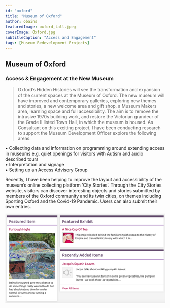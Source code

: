 ```yaml
---
id: "oxford"
title: "Museum of Oxford"
author: obains
featuredImage: oxford_tall.jpeg 
coverImage: Oxford.jpg
subtitleCaption: "Access and Engagement"
tags: [Museum Redevelopment Projects]
---
```


## Museum of Oxford

### Access & Engagement at the New Museum

> Oxford’s Hidden Histories will see the transformation and expansion of the current spaces at the Museum of Oxford. The new museum will have improved and contemporary galleries, exploring new themes and stories, a new welcome area and gift shop, a Museum Makers area, learning space and full accessibility. The aim is to remove the intrusive 1970s building work, and restore the Victorian grandeur of the Grade II listed Town Hall, in which the museum is housed.
As Consultant on this exciting project, I have been conducting research to support the Museum Development Officer explore the following areas:

•	Collecting data and information on programming around extending access in museums e.g. quiet openings for visitors with Autism and audio described tours
<br/>
•	Interpretation and signage
<br/>
•	Setting up an Access Advisory Group
<br/>

Recently, I have been helping to improve the layout and accessibility of the museum’s online collecting platform ‘City Stories’. Through the City Stories website, visitors can discover interesting objects and stories submitted by members of the Oxford community and its twin cities, on themes including Sporting Oxford and the Covid-19 Pandemic. Users can also submit their own entries.
<br/>

<img src="https://github.com/floraml/filehosting/blob/master/Screenshot%202020-11-12%20at%2011.28.17.png?raw=true" height=""/>





